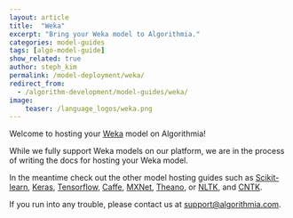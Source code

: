 ```yaml
---
layout: article
title:  "Weka"
excerpt: "Bring your Weka model to Algorithmia."
categories: model-guides
tags: [algo-model-guide]
show_related: true
author: steph_kim
permalink: /model-deployment/weka/
redirect_from:
  - /algorithm-development/model-guides/weka/
image:
    teaser: /language_logos/weka.png
---
```


Welcome to hosting your <a href="http://www.cs.waikato.ac.nz/ml/weka/index.html">Weka</a> model on Algorithmia!

While we fully support Weka models on our platform, we are in the process of writing the docs for hosting your Weka model.

In the meantime check out the other model hosting guides such as <a href="{{ site.baseurl }}/model-deployment/scikit/">Scikit-learn</a>, <a href="{{ site.baseurl }}/model-deployment/keras/">Keras</a>, <a href="{{ site.baseurl }}/model-deployment/tensorflow/">Tensorflow</a>, <a href="{{ site.baseurl }}/model-deployment/caffe/">Caffe</a>, <a href="{{ site.baseurl }}/model-deployment/mxnet/">MXNet</a>, <a href="{{ site.baseurl }}/model-deployment/theano/">Theano</a>, or <a href="{{ site.baseurl }}/model-deployment/nltk/">NLTK</a>, and <a href="{{ site.baseurl }}/model-deployment/cntk/">CNTK</a>.

If you run into any trouble, please contact us at <a href="mailto:support@algorithmia.com">support@algorithmia.com</a>.
